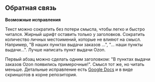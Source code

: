 ## Обратная связь

**Возможные исправления**

Текст можно сократить без потери смысла, чтобы легко и быстро читался. Жирный шрифт оставить только у заголовков.
Сократить количество личных местоимений, которые не влияют на смысл. Например,
"В наших пунктах выдачи заказов ...", "... наши пункты выдачи...". Лучше написать пункт выдачи Ozon.

Первый абзац можно сделать одним заголовком: "В пунктах выдачи заказов Ozon появились примерочные!". Смысл тот же, но читать меньше.
Детальные исправление есть [Google Docs](https://docs.google.com/document/d/1ISJ7gMspReyiWbUHpoaA_5hwVwDjj_FIb7QeBaG5vf4/edit?usp=sharing) и в виде скриншотов в корне репозитория.
